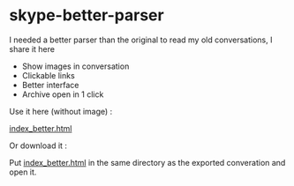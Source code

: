 # skype-better-parser

I needed a better parser than the original to read my old conversations, I share it here


- Show images in conversation
- Clickable links
- Better interface
- Archive open in 1 click


Use it here (without image) :

[index_better.html](https://seb1k.github.io/skype-better-parser/index_better.html)


Or download it :

Put [index_better.html]([https://seb1k.github.io/skype-better-parser/index_better.html](https://raw.githubusercontent.com/seb1k/skype-better-parser/refs/heads/main/index_better.html)) in the same directory as the exported converation and open it.

